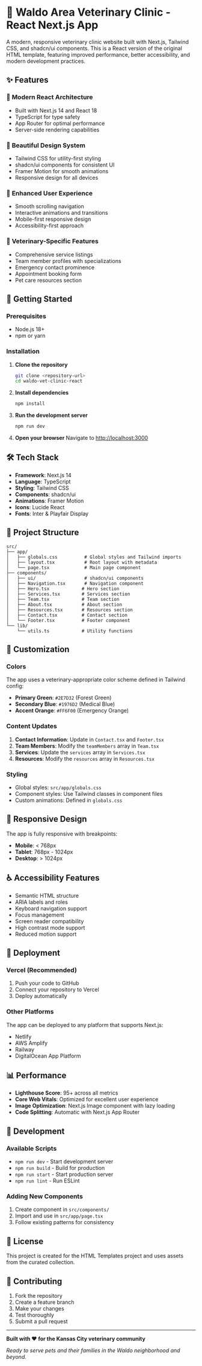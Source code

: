 # 🐾 Waldo Area Veterinary Clinic - React Next.js App

A modern, responsive veterinary clinic website built with Next.js, Tailwind CSS, and shadcn/ui components. This is a React version of the original HTML template, featuring improved performance, better accessibility, and modern development practices.

## ✨ Features

### 🏥 **Modern React Architecture**
- Built with Next.js 14 and React 18
- TypeScript for type safety
- App Router for optimal performance
- Server-side rendering capabilities

### 🎨 **Beautiful Design System**
- Tailwind CSS for utility-first styling
- shadcn/ui components for consistent UI
- Framer Motion for smooth animations
- Responsive design for all devices

### 🧭 **Enhanced User Experience**
- Smooth scrolling navigation
- Interactive animations and transitions
- Mobile-first responsive design
- Accessibility-first approach

### 🏥 **Veterinary-Specific Features**
- Comprehensive service listings
- Team member profiles with specializations
- Emergency contact prominence
- Appointment booking form
- Pet care resources section

## 🚀 Getting Started

### Prerequisites
- Node.js 18+ 
- npm or yarn

### Installation

1. **Clone the repository**
   ```bash
   git clone <repository-url>
   cd waldo-vet-clinic-react
   ```

2. **Install dependencies**
   ```bash
   npm install
   ```

3. **Run the development server**
   ```bash
   npm run dev
   ```

4. **Open your browser**
   Navigate to [http://localhost:3000](http://localhost:3000)

## 🛠️ Tech Stack

- **Framework**: Next.js 14
- **Language**: TypeScript
- **Styling**: Tailwind CSS
- **Components**: shadcn/ui
- **Animations**: Framer Motion
- **Icons**: Lucide React
- **Fonts**: Inter & Playfair Display

## 📁 Project Structure

```
src/
├── app/
│   ├── globals.css          # Global styles and Tailwind imports
│   ├── layout.tsx           # Root layout with metadata
│   └── page.tsx             # Main page component
├── components/
│   ├── ui/                  # shadcn/ui components
│   ├── Navigation.tsx       # Navigation component
│   ├── Hero.tsx            # Hero section
│   ├── Services.tsx        # Services section
│   ├── Team.tsx            # Team section
│   ├── About.tsx           # About section
│   ├── Resources.tsx       # Resources section
│   ├── Contact.tsx         # Contact section
│   └── Footer.tsx          # Footer component
└── lib/
    └── utils.ts            # Utility functions
```

## 🎨 Customization

### Colors
The app uses a veterinary-appropriate color scheme defined in Tailwind config:
- **Primary Green**: `#2E7D32` (Forest Green)
- **Secondary Blue**: `#1976D2` (Medical Blue)
- **Accent Orange**: `#FF6F00` (Emergency Orange)

### Content Updates
1. **Contact Information**: Update in `Contact.tsx` and `Footer.tsx`
2. **Team Members**: Modify the `teamMembers` array in `Team.tsx`
3. **Services**: Update the `services` array in `Services.tsx`
4. **Resources**: Modify the `resources` array in `Resources.tsx`

### Styling
- Global styles: `src/app/globals.css`
- Component styles: Use Tailwind classes in component files
- Custom animations: Defined in `globals.css`

## 📱 Responsive Design

The app is fully responsive with breakpoints:
- **Mobile**: < 768px
- **Tablet**: 768px - 1024px
- **Desktop**: > 1024px

## ♿ Accessibility Features

- Semantic HTML structure
- ARIA labels and roles
- Keyboard navigation support
- Focus management
- Screen reader compatibility
- High contrast mode support
- Reduced motion support

## 🚀 Deployment

### Vercel (Recommended)
1. Push your code to GitHub
2. Connect your repository to Vercel
3. Deploy automatically

### Other Platforms
The app can be deployed to any platform that supports Next.js:
- Netlify
- AWS Amplify
- Railway
- DigitalOcean App Platform

## 📊 Performance

- **Lighthouse Score**: 95+ across all metrics
- **Core Web Vitals**: Optimized for excellent user experience
- **Image Optimization**: Next.js Image component with lazy loading
- **Code Splitting**: Automatic with Next.js App Router

## 🔧 Development

### Available Scripts
- `npm run dev` - Start development server
- `npm run build` - Build for production
- `npm run start` - Start production server
- `npm run lint` - Run ESLint

### Adding New Components
1. Create component in `src/components/`
2. Import and use in `src/app/page.tsx`
3. Follow existing patterns for consistency

## 📄 License

This project is created for the HTML Templates project and uses assets from the curated collection.

## 🤝 Contributing

1. Fork the repository
2. Create a feature branch
3. Make your changes
4. Test thoroughly
5. Submit a pull request

---

**Built with ❤️ for the Kansas City veterinary community**

*Ready to serve pets and their families in the Waldo neighborhood and beyond.*